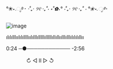  °❀⋆.ೃ࿔*･ ⋅˚₊‧ ୨୧ ‧₊˚⋅ ⋆˚✿˖° ⋅˚₊‧ ୨୧ ‧₊˚ ⋅ °❀⋆.ೃ࿔*･
  
![image](https://github.com/Blightpb/Blightpb/assets/159180376/0d8d1040-1806-431e-afb8-16967d109812)               

ılılılllıılılıllllıılılllılllllılllllıllıllıılllılllılılılıllıı

  0:24 ─●──────────── -2:56

ㅤㅤㅤㅤ  ↻      ◁ II ▷     ↺
⠀⠀⠀⠀⠀⠀⠀⠀⠀⠀⠀⠀⠀⠀⠀⠀⠀




